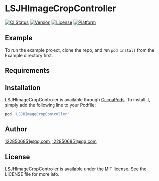 # LSJHImageCropController

[![CI Status](https://img.shields.io/travis/1228506851@qq.com/LSJHImageCropController.svg?style=flat)](https://travis-ci.org/1228506851@qq.com/LSJHImageCropController)
[![Version](https://img.shields.io/cocoapods/v/LSJHImageCropController.svg?style=flat)](https://cocoapods.org/pods/LSJHImageCropController)
[![License](https://img.shields.io/cocoapods/l/LSJHImageCropController.svg?style=flat)](https://cocoapods.org/pods/LSJHImageCropController)
[![Platform](https://img.shields.io/cocoapods/p/LSJHImageCropController.svg?style=flat)](https://cocoapods.org/pods/LSJHImageCropController)

## Example

To run the example project, clone the repo, and run `pod install` from the Example directory first.

## Requirements

## Installation

LSJHImageCropController is available through [CocoaPods](https://cocoapods.org). To install
it, simply add the following line to your Podfile:

```ruby
pod 'LSJHImageCropController'
```

## Author

1228506851@qq.com, 1228506851@qq.com

## License

LSJHImageCropController is available under the MIT license. See the LICENSE file for more info.
